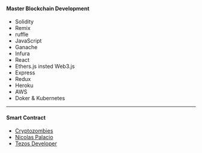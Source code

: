 #### Master Blockchain Development
- Solidity
- Remix 
- ruffle
- JavaScript
- Ganache 
- Infura 
- React
- Ethers.js insted Web3.js
- Express 
- Redux 
- Heroku 
- AWS 
- Doker & Kubernetes 
_____
#### Smart Contract
* [Cryptozombies](https://cryptozombies.io/es/course)
* [Nicolas Palacio](https://www.youtube.com/playlist?list=PLVR6_kyVYQd7z0CeV9xcy-gf6jKrO6cTP)
* [Tezos Developer](http://academy.b9lab.com/courses)
